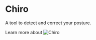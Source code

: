 # Chiro
A tool to detect and correct your posture.

Learn more about ![Chiro](https://goo.gl/fiZLf8)

